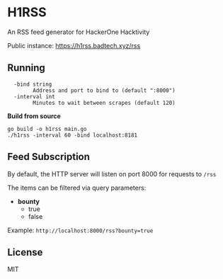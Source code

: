 # H1RSS

An RSS feed generator for HackerOne Hacktivity

Public instance: https://h1rss.badtech.xyz/rss

## Running

```
  -bind string
        Address and port to bind to (default ":8000")
  -interval int
        Minutes to wait between scrapes (default 120)
```

**Build from source**

```
go build -o h1rss main.go
./h1rss -interval 60 -bind localhost:8181
```

## Feed Subscription

By default, the HTTP server will listen on port 8000 for requests to `/rss`

The items can be filtered via query parameters:

* **bounty**
    * true
    * false

Example: `http://localhost:8000/rss?bounty=true`

## License

MIT